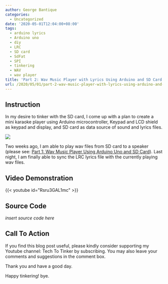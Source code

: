 ```yaml
---
author: George Bantique
categories:
  - Uncategorized
date: '2020-05-01T12:04:00+08:00'
tags:
  - arduino lyrics
  - Arduino uno
  - diy
  - LRC
  - SD card
  - SdFat
  - SPI
  - tinkering
  - WAV
  - wav player
title: 'Part 2: Wav Music Player with Lyrics Using Arduino and SD Card'
url: /2020/05/01/part-2-wav-music-player-with-lyrics-using-arduino-and-sd-card/
---
```


## **Instruction**
In my desire to tinker with the SD card, I come up with a plan to create a mini karaoke player using Arduino microcontroller, Keypad and LCD shield as keypad and display, and SD card as data source of sound and lyrics files. 

[![](https://1.bp.blogspot.com/-ZmWOPZmQAsc/Xp4WP8KUIkI/AAAAAAAAB28/fE2EI3ofFFkv4iVc6BRH7TAo2QGZqtfnACPcBGAYYCw/s640/WAV-Music-Player-Schematic.png)](https://1.bp.blogspot.com/-ZmWOPZmQAsc/Xp4WP8KUIkI/AAAAAAAAB28/fE2EI3ofFFkv4iVc6BRH7TAo2QGZqtfnACPcBGAYYCw/s1600/WAV-Music-Player-Schematic.png)

Two weeks ago, I am able to play wav files from SD card to a speaker (please see: [Part 1: Wav Music Player Using Arduino Uno and SD Card](https://tech-to-tinker.blogspot.com/2020/04/wav-music-player-using-arduino-uno-and.html)). Last night, I am finally able to sync the LRC lyrics file with the currently playing wav files.

## **Video Demonstration**
{{< youtube id="Rsru3GAL1mc" >}}


## **Source Code**
*insert source code here*

## **Call To Action**
If you find this blog post useful, please kindly consider supporting my Youtube channel: Tech To Tinker by subscribing. You may also leave your comments and suggestions in the comment box.

Thank you and have a good day.

Happy tinkering! bye.

